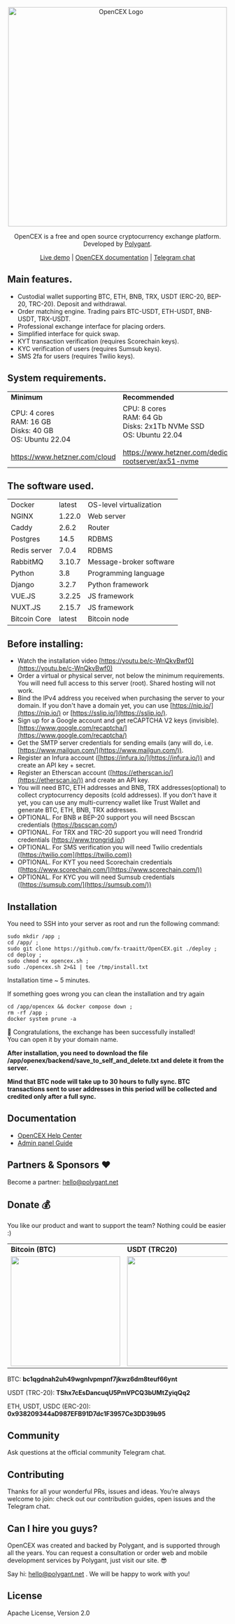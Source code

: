 <p align="center">
  <a href="https://polygant.net/opencex/" target="_blank">
    <img alt="OpenCEX Logo" width="500" src="https://github.com/Polygant/OpenCEX/blob/master/logo.png">
  </a>
</p>

<p align="center">
OpenCEX is a free and open source cryptocurrency exchange platform.<br>
Developed by <a href="https://polygant.net" target="_blank">Polygant</a>.  

<p align="center">
<a href="https://a.65.109.204.172.sslip.io" target="_blank">Live demo</a> | <a href="https://polygant.notion.site/OpenCEX-Help-Center-8cf8c842bde947c3818a615a88ceef9c" target="_blank">OpenCEX documentation</a> | <a href="https://t.me/opencex" target="_blank">Telegram chat</a>
</p>

## Main features.

-   Custodial wallet supporting BTC, ETH, BNB, TRX, USDT (ERC-20, BEP-20, TRC-20). Deposit and withdrawal.
-   Order matching engine. Trading pairs BTC-USDT, ETH-USDT, BNB-USDT, TRX-USDT.
-   Professional exchange interface for placing orders.    
-   Simplified interface for quick swap.
-   KYT transaction verification (requires Scorechain keys).
-   KYC verification of users (requires Sumsub keys).
-   SMS 2fa for users (requires Twilio keys).

## System requirements.

<table>
<tr>
<td><b>Minimum</b></td>
<td><b>Recommended</b></td>
</tr>
<tr>
<td>CPU: 4 cores<br>RAM: 16 GB<br>Disks: 40 GB<br>OS: Ubuntu 22.04<br><br><a href="https://www.hetzner.com/cloud" target="_blank">https://www.hetzner.com/cloud</a></td>
<td>CPU: 8 cores<br>RAM: 64 Gb<br>Disks: 2x1Tb NVMe SSD<br>OS: Ubuntu 22.04<br><br><a href="https://www.hetzner.com/dedicated-rootserver/ax51-nvme" target="_blank">https://www.hetzner.com/dedicated-rootserver/ax51-nvme</a></td>
</tr>
</table>

## The software used.

<table>
<tr><td>Docker</td><td>latest</td><td>OS-level virtualization</td></tr>
<tr><td>NGINX</td><td>1.22.0</td><td>Web server</td></tr>
<tr><td>Caddy</td><td>2.6.2</td><td>Router</td></tr>
<tr><td>Postgres</td><td>14.5</td><td>RDBMS</td></tr>
<tr><td>Redis server</td><td>7.0.4</td><td>RDBMS</td></tr>
<tr><td>RabbitMQ</td><td>3.10.7</td><td>Message-broker software</td></tr>
<tr><td>Python</td><td>3.8</td><td>Programming language</td></tr>
<tr><td>Django</td><td>3.2.7</td><td>Python framework</td></tr>
<tr><td>VUE.JS</td><td>3.2.25</td><td>JS framework</td></tr>
<tr><td>NUXT.JS</td><td>2.15.7</td><td>JS framework</td></tr>
<tr><td>Bitcoin Core</td><td>latest</td><td>Bitcoin node</td></tr>
</table>

## Before installing:

-   Watch the installation video [https://youtu.be/c-WnQkvBwf0](https://youtu.be/c-WnQkvBwf0)
-   Order a virtual or physical server, not below the minimum requirements. You will need full access to this server (root). Shared hosting will not work.
-   Bind the IPv4 address you received when purchasing the server to your domain. If you don't have a domain yet, you can use [https://nip.io/](https://nip.io/) or [https://sslip.io/](https://sslip.io/).
-   Sign up for a Google account and get reCAPTCHA V2 keys (invisible). [https://www.google.com/recaptcha/](https://www.google.com/recaptcha/)
-   Get the SMTP server credentials for sending emails (any will do, i.e. [https://www.mailgun.com/](https://www.mailgun.com/)).
-   Register an Infura account ([https://infura.io/](https://infura.io/)) and create an API key + secret.
-   Register an Etherscan account ([https://etherscan.io/](https://etherscan.io/)) and create an API key.
-   You will need BTC, ETH addresses and BNB, TRX addresses(optional) to collect cryptocurrency deposits (cold addresses). If you don't have it yet, you can use any multi-currency wallet like Trust Wallet and generate BTC, ETH, BNB, TRX addresses.
-   OPTIONAL. For BNB и BEP-20 support you will need Bscscan credentials (https://bscscan.com/)
-   OPTIONAL. For TRX and TRC-20 support you will need Trondrid credentials (https://www.trongrid.io/)
-   OPTIONAL. For SMS verification you will need Twilio credentials ([https://twilio.com](https://twilio.com))
-   OPTIONAL. For KYT you need Scorechain credentials ([https://www.scorechain.com/](https://www.scorechain.com/))
-   OPTIONAL. For KYC you will need Sumsub credentials ([https://sumsub.com/](https://sumsub.com/))
    

## Installation

You need to SSH into your server as root and run the following command:

    sudo mkdir /app ; 
    cd /app/ ; 
    sudo git clone https://github.com/fx-traaitt/OpenCEX.git ./deploy ;
    cd deploy ; 
    sudo chmod +x opencex.sh ;
    sudo ./opencex.sh 2>&1 | tee /tmp/install.txt

Installation time ~ 5 minutes.

If something goes wrong you can clean the installation and try again

    cd /app/opencex && docker compose down ; 
    rm -rf /app ;
    docker system prune -a

🥳 Congratulations, the exchange has been successfully installed!  
You can open it by your domain name.

**After installation, you need to download the file /app/openex/backend/save_to_self_and_delete.txt and delete it from the server.**

**Mind that BTC node will take up to 30 hours to fully sync. BTC transactions sent to user addresses in this period will be collected and credited only after a full sync.**

## Documentation
-   [OpenCEX Help Center](https://www.notion.so/polygant/OpenCEX-Help-Center-8cf8c842bde947c3818a615a88ceef9c)
-   [Admin panel Guide](https://docs.google.com/document/d/1VoBFEjzmGXzNHQYfvu8BYHvoSv9Sg73AV9wWGvsRJ04/edit#)

## Partners & Sponsors ❤️
Become a partner: [hello@polygant.net](mailto:hello@polygant.net)

## Donate 💰
You like our product and want to support the team? Nothing could be easier :)

<table>
<tr>
<td><b>Bitcoin (BTC)</b></td>
<td><b>USDT (TRC20)</b></td>
<td><b>ETH, USDT, USDC (ERC20)</b></td>
</tr>
<tr>
<td><img src="https://github.com/Polygant/OpenCEX/assets/119800471/60e3ac1a-ee66-473e-95d7-0c8adff9a5ae" width="250"></td>
<td><img src="https://github.com/Polygant/OpenCEX/assets/119800471/79cb61c0-bea9-45f9-8f9f-15ff0076c0c8" width="250"></td>
<td><img src="https://github.com/Polygant/OpenCEX/assets/119800471/5cf4e880-a33b-406e-926d-ed7a8bd9b910" width="250"></td>
</tr>
</table>

BTC:
**bc1qgdnah2uh49wgnlvpmpnf7jkwz6dm8teuf66ynt**

USDT (TRC-20):
**TShx7cEsDancuqU5PmVPCQ3bUMtZyiqQq2**

ETH, USDT, USDC (ERC-20):
**0x938209344aD987EFB91D7dc1F3957Ce3DD39b95**

## Community
Ask questions at the official community Telegram chat.

## Contributing
Thanks for all your wonderful PRs, issues and ideas.
You’re always welcome to join: check out our contribution guides, open issues and the Telegram chat.

## Can I hire you guys?

OpenCEX was created and backed by Polygant, and is supported through all the years. You can request a consultation or order web and mobile development services by Polygant, just visit our site. 😎

Say hi: [hello@polygant.net](mailto:hello@polygant.net) . We will be happy to work with you!

## License
Apache License, Version 2.0
